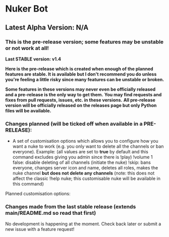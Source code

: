 # Nuker Bot
## Latest Alpha Version: N/A
### This is the pre-release version; some features may be unstable or not work at all!
**Last STABLE version: v1.4**

**Here is the pre-release which is created when enough of the planned features are stable. It is available but I don't recommend you do unless you're feeling a little risky since many features can be unstable or broken.**

**Some features in these versions may never even be officially released and a pre-release is the only way to get them.**
**You may find requests and fixes from pull requests, issues, etc. in these versions.**
**All pre-release version will be officially released on the releases page but only Python files will be available.**

### Changes planned (will be ticked off when available in a PRE-RELEASE):
- A set of customisation options which allows you to configure how you want a nuke to work (e.g. you only want to delete all the channels or ban everyone). Example:
(all values are set to **true** by default and this command excludes giving you admin since there is !play)
!volume 1 false: disable deleting of all channels
(initiate the nuke) !skip: bans everyone, changes server icon and name, deletes all roles, makes the nuke channel **but does not delete any channels**
(note: this does not affect the classic !help nuke; this customisable nuke will be available in this command)


Planned customisation options:

### Changes made from the last stable release (extends main/README.md so read that first)

No development is happening at the moment. Check back later or submit a new issue with a feature request!
